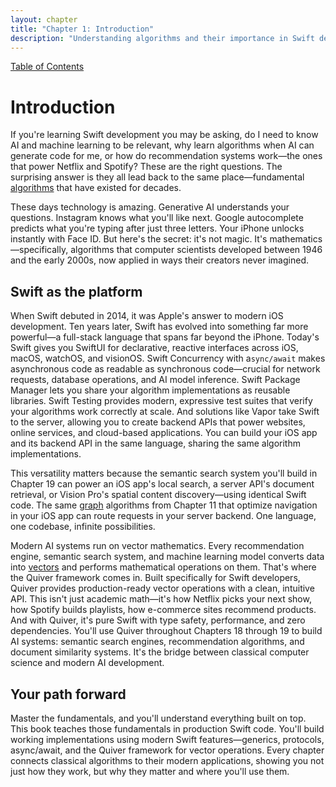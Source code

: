 ```yaml
---
layout: chapter
title: "Chapter 1: Introduction"
description: "Understanding algorithms and their importance in Swift development"
---
```


<div class="top-nav">
  <a href="index">Table of Contents</a>
</div>

# Introduction

If you're learning Swift development you may be asking, do I need to know AI and machine learning to be relevant, why learn algorithms when AI can generate code for me, or how do recommendation systems work—the ones that power Netflix and Spotify? These are the right questions. The surprising answer is they all lead back to the same place—fundamental [algorithms](https://en.wikipedia.org/wiki/Algorithm) that have existed for decades.

These days technology is amazing. Generative AI understands your questions. Instagram knows what you'll like next. Google autocomplete predicts what you're typing after just three letters. Your iPhone unlocks instantly with Face ID. But here's the secret: it's not magic. It's mathematics—specifically, algorithms that computer scientists developed between 1946 and the early 2000s, now applied in ways their creators never imagined.

## Swift as the platform

When Swift debuted in 2014, it was Apple's answer to modern iOS development. Ten years later, Swift has evolved into something far more powerful—a full-stack language that spans far beyond the iPhone. Today's Swift gives you SwiftUI for declarative, reactive interfaces across iOS, macOS, watchOS, and visionOS. Swift Concurrency with a`sync/await` makes asynchronous code as readable as synchronous code—crucial for network requests, database operations, and AI model inference. Swift Package Manager lets you share your algorithm implementations as reusable libraries. Swift Testing provides modern, expressive test suites that verify your algorithms work correctly at scale. And solutions like Vapor take Swift to the server, allowing you to create backend APIs that power websites, online services, and cloud-based applications. You can build your iOS app and its backend API in the same language, sharing the same algorithm implementations.

This versatility matters because the semantic search system you'll build in Chapter 19 can power an iOS app's local search, a server API's document retrieval, or Vision Pro's spatial content discovery—using identical Swift code. The same [graph](https://en.wikipedia.org/wiki/Graph_(abstract_data_type)) algorithms from Chapter 11 that optimize navigation in your iOS app can route requests in your server backend. One language, one codebase, infinite possibilities.

Modern AI systems run on vector mathematics. Every recommendation engine, semantic search system, and machine learning model converts data into [vectors](https://en.wikipedia.org/wiki/Euclidean_vector) and performs mathematical operations on them. That's where the Quiver framework comes in. Built specifically for Swift developers, Quiver provides production-ready vector operations with a clean, intuitive API. This isn't just academic math—it's how Netflix picks your next show, how Spotify builds playlists, how e-commerce sites recommend products. And with Quiver, it's pure Swift with type safety, performance, and zero dependencies. You'll use Quiver throughout Chapters 18 through 19 to build AI systems: semantic search engines, recommendation algorithms, and document similarity systems. It's the bridge between classical computer science and modern AI development.

## Your path forward

Master the fundamentals, and you'll understand everything built on top. This book teaches those fundamentals in production Swift code. You'll build working implementations using modern Swift features—generics, protocols, async/await, and the Quiver framework for vector operations. Every chapter connects classical algorithms to their modern applications, showing you not just how they work, but why they matter and where you'll use them.
